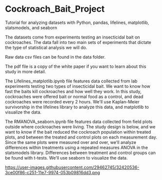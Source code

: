 # Cockroach_Bait_Project
Tutorial for analyzing datasets with Python, pandas, lifelines, matplotlib, statsmodels, and seaborn

The datasets come from experiments testing an insecticidal bait on cockroaches. The data fall into two main sets of experiments that dictate the type of statistical analysis we will do.

Raw data csv files can be found in the data folder. 

The pdf file is a copy of the white paper if you want to learn about this study in more detail.

The Lifelines_matplotlib.ipynb file features data collected from lab experiments testing two types of insecticidal bait. We want to know how fast the baits kill cockroaches and how well they work. In this study, cockroaches were offered bait or normal food as a control, and dead cockroaches were recorded every 2 hours.  We'll use Kaplan-Meier survivorship in the lifelines library to analyze this data, and matplotlib to visualize the data. 

The RMANOVA_seaborn.ipynb file features data collected from field plots outside where cockroaches were living. The study design is below, and we want to know if the bait reduced the cockroach population within treated plots, and between the treated and control plots on each measurement day. Since the same plots were measured over and over, we'll analyze differences within treatments using a repeated measures ANOVA in the statsmodels library. Differences between treatment and control groups can be found with t-tests. We'll use seaborn to visualize the data.

https://user-images.githubusercontent.com/29462745/32420536-3ce00f86-c251-11e7-9974-053b09816dd3.png
